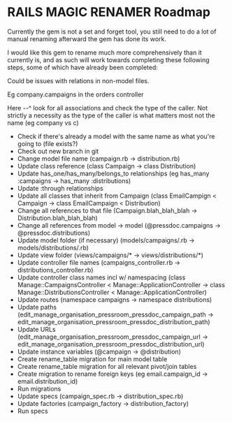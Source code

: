 # RAILS MAGIC RENAMER Roadmap

Currently the gem is not a set and forget tool, you still need to do a lot of manual renaming afterward the gem has done its work. 

I would like this gem to rename much more comprehensively than it currently is, and as such will work towards completing these following steps, some of which have already been completed:

Could be issues with relations in non-model files.

Eg company.campaigns in the orders controller

Here --^ look for all associations and check the type of the caller. Not strictly a necessity as the type of the caller is what matters most not the name (eg company vs c)

* Check if there's already a model with the same name as what you're going to (file exists?)
* Check out new branch in git
* Change model file name (campaign.rb -> distribution.rb)
* Update class reference (class Campaign -> class Distribution)
* Update has_one/has_many/belongs_to relationships (eg has_many :campaigns -> has_many :distributions)
* Update :through relationships
* Update all classes that inherit from Campaign (class EmailCampign < Campaign -> class EmailCampaign < Distribution)
* Change all references to that file (Campaign.blah_blah_blah -> Distribution.blah_blah_blah)
* Change all references from model -> model (@pressdoc.campaigns -> @pressdoc.distributions)
* Update model folder (if necessary) (models/campaigns/.rb -> models/distributions/.rb)
* Update view folder (views/campaigns/* -> views/distributions/*)
* Update controller file names (campaigns_controller.rb -> distributions_controller.rb)
* Update controller class names incl w/ namespacing (class Manage::CampaignsController < Manage::ApplicationController -> class Manage::DistributionsController < Manage::ApplicationController)
* Update routes (namespace campaigns -> namespace distributions)
* Update paths (edit_manage_organisation_pressroom_pressdoc_campaign_path -> edit_manage_organisation_pressroom_pressdoc_distribution_path)
* Update URLs (edit_manage_organisation_pressroom_pressdoc_campaign_url -> edit_manage_organisation_pressroom_pressdoc_distribution_url)
* Update instance variables (@campaign -> @distribution)
* Create rename_table migration for main model table
* Create rename_table migration for all relevant pivot/join tables
* Create migration to rename foreign keys (eg email.campaign_id -> email.distribution_id)
* Run migrations
* Update specs (campaign_spec.rb -> distribution_spec.rb)
* Update factories (campaign_factory -> distribution_factory)
* Run specs
